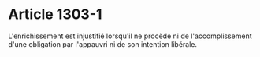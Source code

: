 # Article 1303-1

L'enrichissement est injustifié lorsqu'il ne procède ni de l'accomplissement d'une obligation par l'appauvri ni de son intention libérale.
